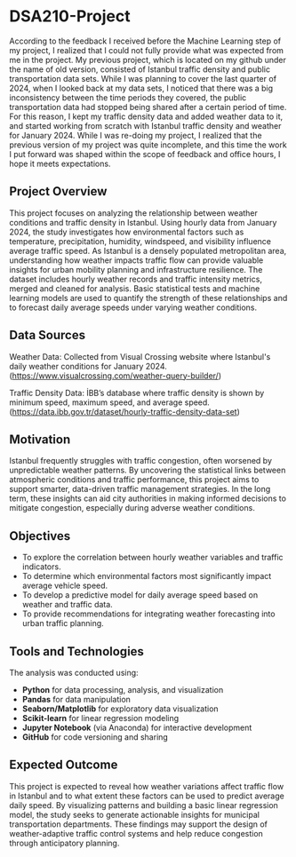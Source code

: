# DSA210-Project

According to the feedback I received before the Machine Learning step of my project, I realized that I could not fully provide what was expected from me in the project. My previous project, which is located on my github under the name of old version, consisted of Istanbul traffic density and public transportation data sets. While I was planning to cover the last quarter of 2024, when I looked back at my data sets, I noticed that there was a big inconsistency between the time periods they covered, the public transportation data had stopped being shared after a certain period of time. For this reason, I kept my traffic density data and added weather data to it, and started working from scratch with Istanbul traffic density and weather for January 2024. While I was re-doing my project, I realized that the previous version of my project was quite incomplete, and this time the work I put forward was shaped within the scope of feedback and office hours, I hope it meets expectations.

## Project Overview
This project focuses on analyzing the relationship between weather conditions and traffic density in Istanbul. 
Using hourly data from January 2024, the study investigates how environmental factors such as temperature, precipitation, humidity, windspeed, and visibility influence average traffic speed. 
As Istanbul is a densely populated metropolitan area, understanding how weather impacts traffic flow can provide valuable insights for urban mobility planning and infrastructure resilience. 
The dataset includes hourly weather records and traffic intensity metrics, merged and cleaned for analysis. Basic statistical tests and machine learning models are used to quantify the strength of these relationships and to forecast daily average speeds under varying weather conditions.

## Data Sources
Weather Data: Collected from Visual Crossing website where Istanbul's daily weather conditions for January 2024. (https://www.visualcrossing.com/weather-query-builder/)

Traffic Density Data: İBB’s database where traffic density is shown by minimum speed, maximum speed, and average speed. (https://data.ibb.gov.tr/dataset/hourly-traffic-density-data-set)

## Motivation
Istanbul frequently struggles with traffic congestion, often worsened by unpredictable weather patterns. By uncovering the statistical links between atmospheric conditions and traffic performance, this project aims to support smarter, data-driven traffic management strategies. In the long term, these insights can aid city authorities in making informed decisions to mitigate congestion, especially during adverse weather conditions.

## Objectives
- To explore the correlation between hourly weather variables and traffic indicators.  
- To determine which environmental factors most significantly impact average vehicle speed.  
- To develop a predictive model for daily average speed based on weather and traffic data.  
- To provide recommendations for integrating weather forecasting into urban traffic planning.

## Tools and Technologies
The analysis was conducted using:  
- **Python** for data processing, analysis, and visualization  
- **Pandas** for data manipulation  
- **Seaborn/Matplotlib** for exploratory data visualization  
- **Scikit-learn** for linear regression modeling  
- **Jupyter Notebook** (via Anaconda) for interactive development  
- **GitHub** for code versioning and sharing  

## Expected Outcome
This project is expected to reveal how weather variations affect traffic flow in Istanbul and to what extent these factors can be used to predict average daily speed. By visualizing patterns and building a basic linear regression model, the study seeks to generate actionable insights for municipal transportation departments. These findings may support the design of weather-adaptive traffic control systems and help reduce congestion through anticipatory planning.
